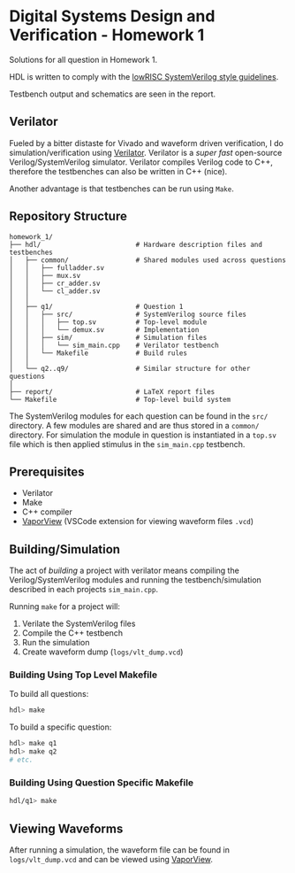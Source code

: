 # Digital Systems Design and Verification - Homework 1

Solutions for all question in Homework 1.

HDL is written to comply with the [lowRISC SystemVerilog style guidelines](https://github.com/lowRISC/style-guides).

Testbench output and schematics are seen in the report.

## Verilator

Fueled by a bitter distaste for Vivado and waveform driven verification, I do simulation/verification using [Verilator](https://github.com/verilator/verilator). Verilator is a _super fast_ open-source Verilog/SystemVerilog simulator. Verilator compiles Verilog code to C++, therefore the testbenches can also be written in C++ (nice).

Another advantage is that testbenches can be run using `Make`.

## Repository Structure

```
homework_1/
├── hdl/                        # Hardware description files and testbenches
│   ├── common/                 # Shared modules used across questions
│   │   ├── fulladder.sv
│   │   ├── mux.sv
│   │   ├── cr_adder.sv
│   │   └── cl_adder.sv
│   │
│   ├── q1/                     # Question 1
│   │   ├── src/                # SystemVerilog source files
│   │   │   ├── top.sv          # Top-level module
│   │   │   └── demux.sv        # Implementation
│   │   ├── sim/                # Simulation files
│   │   │   └── sim_main.cpp    # Verilator testbench
│   │   └── Makefile            # Build rules
│   │
│   └── q2..q9/                 # Similar structure for other questions
│
├── report/                     # LaTeX report files
└── Makefile                    # Top-level build system
```

The SystemVerilog modules for each question can be found in the `src/` directory. A few modules are shared and are thus stored in a `common/` directory. For simulation the module in question is instantiated in a `top.sv` file which is then applied stimulus in the `sim_main.cpp` testbench.

## Prerequisites

- Verilator
- Make
- C++ compiler
- [VaporView](https://github.com/Lramseyer/vaporview) (VSCode extension for viewing waveform files `.vcd`)

## Building/Simulation

The act of _building_ a project with verilator means compiling the Verilog/SystemVerilog modules and running the testbench/simulation described in each projects `sim_main.cpp`.

Running `make` for a project will:

1. Verilate the SystemVerilog files
2. Compile the C++ testbench
3. Run the simulation
4. Create waveform dump (`logs/vlt_dump.vcd`)

### Building Using Top Level Makefile

To build all questions:

```bash
hdl> make
```

To build a specific question:

```bash
hdl> make q1
hdl> make q2
# etc.
```

### Building Using Question Specific Makefile

```bash
hdl/q1> make
```

## Viewing Waveforms

After running a simulation, the waveform file can be found in `logs/vlt_dump.vcd` and can be viewed using [VaporView](https://github.com/Lramseyer/vaporview).
